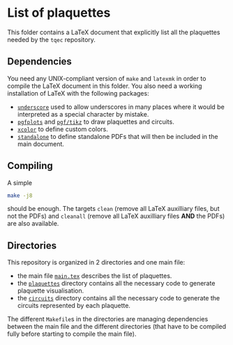 # List of plaquettes

This folder contains a LaTeX document that explicitly list all the plaquettes needed by the `tqec` repository.

## Dependencies

You need any UNIX-compliant version of `make` and `latexmk` in order to compile the LaTeX document in this folder. You also need a working installation of LaTeX with the following packages:

- [`underscore`](https://ctan.org/pkg/underscore) used to allow underscores in many places where it would be interpreted as a special character by mistake.
- [`pgfplots`](https://ctan.org/pkg/pgfplots) and [`pgf/tikz`](https://ctan.org/pkg/pgf) to draw plaquettes and circuits.
- [`xcolor`](https://ctan.org/pkg/xcolor) to define custom colors.
- [`standalone`](https://ctan.org/pkg/standalone) to define standalone PDFs that will then be included in the main document.

## Compiling

A simple 

```sh
make -j8
```

should be enough. The targets `clean` (remove all LaTeX auxilliary files, but not the PDFs) and `cleanall` (remove all LaTeX auxilliary files **AND** the PDFs) are also available.

## Directories

This repository is organized in 2 directories and one main file:

- the main file [`main.tex`](./main.tex) describes the list of plaquettes.
- the [`plaquettes`](./plaquettes/) directory contains all the necessary code to generate plaquette visualisation.
- the [`circuits`](./circuits/) directory contains all the necessary code to generate the circuits represented by each plaquette.

The different `Makefile`s in the directories are managing dependencies between the main file and the different directories (that have to be compiled fully before starting to compile the main file).